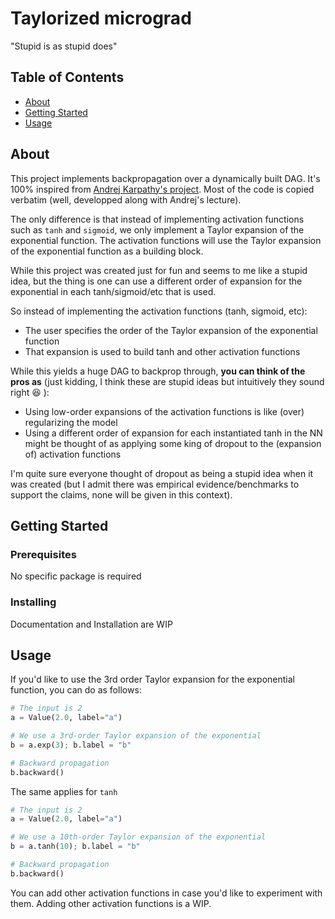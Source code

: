 # Taylorized micrograd

"Stupid is as stupid does"

## Table of Contents

- [About](#about)
- [Getting Started](#getting_started)
- [Usage](#usage)

## About <a name = "about"></a>

This project implements backpropagation over a dynamically built DAG. It's 100% inspired from [Andrej Karpathy's project](https://github.com/karpathy/micrograd). Most of the code is copied verbatim (well, developped along with Andrej's lecture).

The only difference is that instead of implementing activation functions such as `tanh` and `sigmoid`, we only implement a Taylor expansion of the exponential function.
The activation functions will use the Taylor expansion of the exponential function as a building block.

While this project was created just for fun and seems to me like a stupid idea, but the thing is one can use a different order of expansion for the exponential in each tanh/sigmoid/etc that is used.

So instead of implementing the activation functions (tanh, sigmoid, etc):
- The user specifies the order of the Taylor expansion of the exponential function
- That expansion is used to build tanh and other activation functions

While this yields a huge DAG to backprop through, **you can think of the pros as** (just kidding, I think these are stupid ideas but intuitively they sound right :laughing: ):
- Using low-order expansions of the activation functions is like (over) regularizing the model
- Using a different order of expansion for each instantiated tanh in the NN might be thought of as applying some king of dropout to the (expansion of) activation functions

I'm quite sure everyone thought of dropout as being a stupid idea when it was created (but I admit there was empirical evidence/benchmarks to support the claims, none will be given in this context).

## Getting Started <a name = "getting_started"></a>



### Prerequisites

No specific package is required

### Installing

Documentation and Installation are WIP

## Usage <a name = "usage"></a>

If you'd like to use the 3rd order Taylor expansion for the exponential function, you can do as follows:

```python
# The input is 2
a = Value(2.0, label="a")

# We use a 3rd-order Taylor expansion of the exponential
b = a.exp(3); b.label = "b"

# Backward propagation
b.backward()
```

The same applies for `tanh`

```python
# The input is 2
a = Value(2.0, label="a")

# We use a 10th-order Taylor expansion of the exponential
b = a.tanh(10); b.label = "b"

# Backward propagation
b.backward()
```

You can add other activation functions in case you'd like to experiment with them. Adding other activation functions is a WIP.
